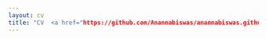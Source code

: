 ```yaml
---
layout: cv
title: "CV  <a href="https://github.com/Anannabiswas/anannabiswas.github.io/blob/main/assets/cv/Ananna_CV.pdf">pdf</a>"
---
```


